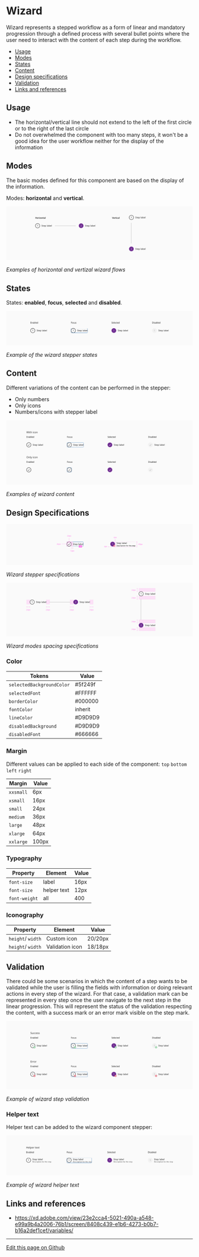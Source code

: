 # Wizard

Wizard represents a stepped workflow as a form of linear and mandatory progression through a defined process with several bullet points where the user need to interact with the content of each step during the workflow.

* [Usage](#usage)
* [Modes](#modes)
* [States](#states)
* [Content](#content)
* [Design specifications](#design-specifications)
* [Validation](#Validation)
* [Links and references](#links-and-references)


## Usage

- The horizontal/vertical line should not extend to the left of the first circle or to the right of the last circle
- Do not overwhelmed the component with too many steps, it won't be a good idea for the user workflow neither for the display of the information


## Modes

The basic modes defined for this component are based on the display of the information.

Modes: **horizontal** and **vertical**.

![Examples of horizontal and vertizal wizard flows](images/wizard_modes.png)

_Examples of horizontal and vertizal wizard flows_


## States

States: **enabled**, **focus**, **selected** and **disabled**.

![Example of the wizard stepper states](images/wizard_states.png)

_Example of the wizard stepper states_


## Content

Different variations of the content can be performed in the stepper:

* Only numbers
* Only icons
* Numbers/icons with stepper label

![Examples of wizard content](images/wizard_content.png)

_Examples of wizard content_


## Design Specifications

![Wizard stepper specifications](images/wizard_step_specs.png)

_Wizard stepper specifications_

![Wizard modes spacing specifications](images/wizard_spacing_specs.png)

_Wizard modes spacing specifications_

### Color

| Tokens                    | Value       |
| -----------------------   | ----------- |
| `selectedBackgroundColor` |     #5f249f |
| `selectedFont`            |     #FFFFFF |
| `borderColor`             |     #000000 |
| `fontColor`               |     inherit |
| `lineColor`               |     #D9D9D9 |
| `disabledBackground`      |     #D9D9D9 |
| `disabledFont`            |     #666666 |

### Margin

Different values can be applied to each side of the component:
`top` `bottom` `left` `right`

| Margin    | Value |
| --------- | ----- |
| `xxsmall` | 6px   |
| `xsmall`  | 16px  |
| `small`   | 24px  |
| `medium`  | 36px  |
| `large`   | 48px  |
| `xlarge`  | 64px  |
| `xxlarge` | 100px |

### Typography

| Property                      | Element          |  Value      |
| ----------------------------- | ---------------- | ----------- |
| `font-size`                   |  label           |   16px      |
| `font-size`                   |  helper text     |   12px      |
| `font-weight`                 |  all             |   400       |

### Iconography

| Property          | Element         | Value     |
| ---------------   | ----------      | ----------|
| `height`/ `width` | Custom icon     | 20/20px   |
| `height`/ `width` | Validation icon | 18/18px   |


## Validation

There could be some scenarios in which the content of a step wants to be validated while the user is filling the fields with information or doing relevant actions in every step of the wizard.
For that case, a validation mark can be represented in every step once the user navigate to the next step in the linear progression. This will represent the status of the validation respecting the content, with a success mark or an error mark visible on the step mark.

![Example of wizard step validation](images/wizard_validation.png)

_Example of wizard step validation_

### Helper text

Helper text can be added to the wizard component stepper:

![Example of wizard helper text](images/wizard_helper_text.png)

_Example of wizard helper text_


## Links and references

- https://xd.adobe.com/view/23e2cca4-5021-490a-a548-e99a9b4a2006-76b1/screen/8408c439-e1b6-4273-b0b7-b16a2def1cef/variables/

____________________________________________________________

[Edit this page on Github](https://github.com/dxc-technology/halstack-style-guide/blob/master/guidelines/components/wizard/README.md)
